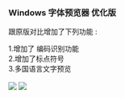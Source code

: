 <h3><b>Windows 字体预览器 优化版</b></h3>

跟原版对比增加了下列功能 : <br>

1.增加了 编码识别功能<br>
2.增加了标点符号<br>
3.多国语言文字预览<br><br>
<img src=https://raw.githubusercontent.com/catcat520/FontsLab/master/WinFontViewPlus/img/PvFontXss01.png>
<img src=https://raw.githubusercontent.com/catcat520/FontsLab/master/WinFontViewPlus/img/PvFontSx02.png>

